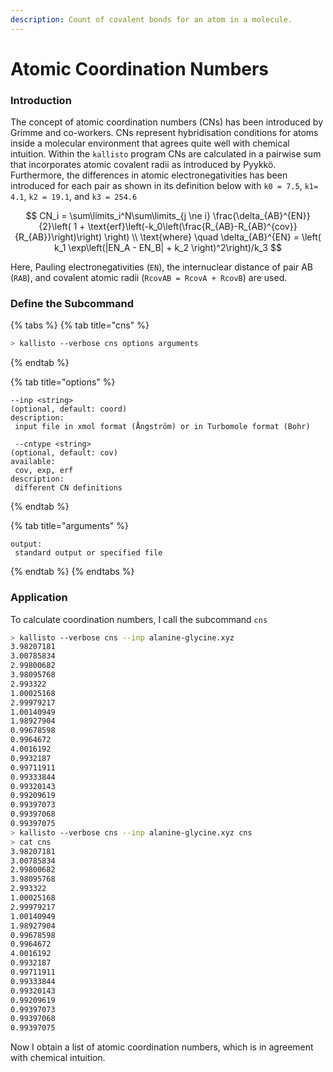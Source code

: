 ```yaml
---
description: Count of covalent bonds for an atom in a molecule.
---
```


# Atomic Coordination Numbers

### Introduction

The concept of atomic coordination numbers \(CNs\) has been introduced by Grimme and co-workers. CNs represent hybridisation conditions for atoms inside a molecular environment that agrees quite well with chemical intuition. Within the `kallisto` program CNs are calculated in a pairwise sum that incorporates atomic covalent radii as introduced by Pyykkö. Furthermore, the differences in atomic electronegativities has been introduced for each pair as shown in its definition below with `k0 = 7.5`, `k1= 4.1`, `k2 = 19.1`, and `k3 = 254.6`

$$
CN_i = \sum\limits_i^N\sum\limits_{j \ne i} \frac{\delta_{AB}^{EN}}{2}\left( 1 + \text{erf}\left(-k_0\left(\frac{R_{AB}-R_{AB}^{cov}}{R_{AB}}\right)\right) \right)
\\
\text{where} \quad \delta_{AB}^{EN} = \left( k_1 \exp\left(|EN_A - EN_B| + k_2 \right)^2\right)/k_3
$$

Here, Pauling electronegativities \(`EN`\), the internuclear distance of pair AB \(`RAB`\), and covalent atomic radii \(`RcovAB = RcovA + RcovB`\) are used.

### Define the Subcommand

{% tabs %}
{% tab title="cns" %}
```bash
> kallisto --verbose cns options arguments
```
{% endtab %}

{% tab title="options" %}
```
--inp <string> 
(optional, default: coord)
description: 
 input file in xmol format (Ångström) or in Turbomole format (Bohr)
 
 --cntype <string>
(optional, default: cov)
available:
 cov, exp, erf
description:
 different CN definitions
```
{% endtab %}

{% tab title="arguments" %}
```
output: 
 standard output or specified file
```
{% endtab %}
{% endtabs %}

### Application

To calculate coordination numbers, I call the subcommand `cns` 

```bash
> kallisto --verbose cns --inp alanine-glycine.xyz
3.98207181
3.00785834 
2.99800682 
3.98095768 
2.993322   
1.00025168
2.99979217 
1.00140949 
1.98927904 
0.99678598 
0.9964672  
4.0016192
0.9932187  
0.99711911 
0.99333844 
0.99320143 
0.99209619 
0.99397073
0.99397068 
0.99397075
> kallisto --verbose cns --inp alanine-glycine.xyz cns
> cat cns
3.98207181
3.00785834 
2.99800682 
3.98095768 
2.993322   
1.00025168
2.99979217 
1.00140949 
1.98927904 
0.99678598 
0.9964672  
4.0016192
0.9932187  
0.99711911 
0.99333844 
0.99320143 
0.99209619 
0.99397073
0.99397068 
0.99397075
```

Now I obtain a list of atomic coordination numbers, which is in agreement with chemical intuition.

